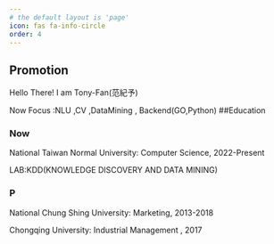```yaml
---
# the default layout is 'page'
icon: fas fa-info-circle
order: 4
---
```


<!-- > Add Markdown syntax content to file `_tabs/about.md`{: .filepath } and it will show up on this page.
{: .prompt-tip } -->
## Promotion
Hello There!  I am Tony-Fan(范紀予)

Now Focus :NLU ,CV ,DataMining ,  Backend(GO,Python)
##Education

### Now 

National Taiwan Normal University:  Computer Science, 2022-Present

LAB:KDD(KNOWLEDGE DISCOVERY AND DATA MINING)
### P
National Chung Shing University:  Marketing, 2013-2018

Chongqing University: Industrial Management , 2017
